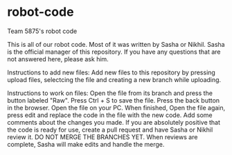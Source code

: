 # robot-code
Team 5875's robot code

This is all of our robot code. Most of it was written by Sasha or Nikhil. Sasha is the official manager of this repository. If you have any questions that are not answered here, please ask him.

Instructions to add new files: Add new files to this repository by pressing upload files, selectcing the file and creating a new branch while uploading.

Instructions to work on files: Open the file from its branch and press the button labeled "Raw". Press Ctrl + S to save the file. Press the back button in the browser. Open the file on your PC. When finished, Open the file again, press edit and replace the code in the file with the new code. Add some comments about the changes you made. If you are absolutely positive that the code is ready for use, create a pull request and have Sasha or Nikhil review it. DO NOT MERGE THE BRANCHES YET. When reviews are complete, Sasha will make edits and handle the merge.
